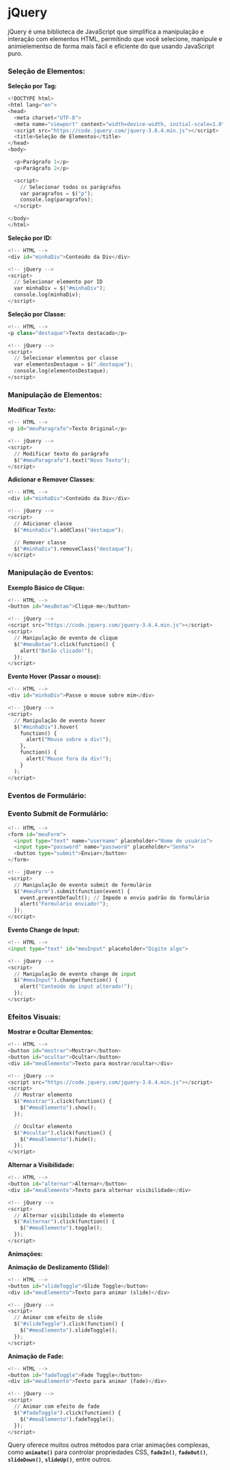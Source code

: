 # jQuery 

jQuery é uma biblioteca de JavaScript que simplifica a manipulação e interação com elementos HTML, permitindo que você selecione, manipule e animielementso de forma mais fácil e eficiente do que usando JavaScript puro.

### ****Seleção de Elementos:****

**Seleção por Tag:**

```python
<!DOCTYPE html>
<html lang="en">
<head>
  <meta charset="UTF-8">
  <meta name="viewport" content="width=device-width, initial-scale=1.0">
  <script src="https://code.jquery.com/jquery-3.6.4.min.js"></script>
  <title>Seleção de Elementos</title>
</head>
<body>

  <p>Parágrafo 1</p>
  <p>Parágrafo 2</p>

  <script>
    // Selecionar todos os parágrafos
    var paragrafos = $("p");
    console.log(paragrafos);
  </script>

</body>
</html>
```

**Seleção por ID:** 

```python
<!-- HTML -->
<div id="minhaDiv">Conteúdo da Div</div>

<!-- jQuery -->
<script>
  // Selecionar elemento por ID
  var minhaDiv = $("#minhaDiv");
  console.log(minhaDiv);
</script>
```

**Seleção por Classe:** 

```python
<!-- HTML -->
<p class="destaque">Texto destacado</p>

<!-- jQuery -->
<script>
  // Selecionar elementos por classe
  var elementosDestaque = $(".destaque");
  console.log(elementosDestaque);
</script>
```

### ****Manipulação de Elementos:****

**Modificar Texto:**

```python
<!-- HTML -->
<p id="meuParagrafo">Texto Original</p>

<!-- jQuery -->
<script>
  // Modificar texto do parágrafo
  $("#meuParagrafo").text("Novo Texto");
</script>
```

**Adicionar e Remover Classes:**

```python
<!-- HTML -->
<div id="minhaDiv">Conteúdo da Div</div>

<!-- jQuery -->
<script>
  // Adicionar classe
  $("#minhaDiv").addClass("destaque");

  // Remover classe
  $("#minhaDiv").removeClass("destaque");
</script>
```

### ****Manipulação de Eventos:****

**Exemplo Básico de Clique:**

```python
<!-- HTML -->
<button id="meuBotao">Clique-me</button>

<!-- jQuery -->
<script src="https://code.jquery.com/jquery-3.6.4.min.js"></script>
<script>
  // Manipulação de evento de clique
  $("#meuBotao").click(function() {
    alert("Botão clicado!");
  });
</script>
```

**Evento Hover (Passar o mouse):**

```python
<!-- HTML -->
<div id="minhaDiv">Passe o mouse sobre mim</div>

<!-- jQuery -->
<script>
  // Manipulação de evento hover
  $("#minhaDiv").hover(
    function() {
      alert("Mouse sobre a div!");
    },
    function() {
      alert("Mouse fora da div!");
    }
  );
</script>
```

### **Eventos de Formulário:**

### Evento Submit de Formulário:

```python
<!-- HTML -->
<form id="meuForm">
  <input type="text" name="username" placeholder="Nome de usuário">
  <input type="password" name="password" placeholder="Senha">
  <button type="submit">Enviar</button>
</form>

<!-- jQuery -->
<script>
  // Manipulação de evento submit de formulário
  $("#meuForm").submit(function(event) {
    event.preventDefault(); // Impede o envio padrão do formulário
    alert("Formulário enviado!");
  });
</script>
```

**Evento Change de Input:**

```python
<!-- HTML -->
<input type="text" id="meuInput" placeholder="Digite algo">

<!-- jQuery -->
<script>
  // Manipulação de evento change de input
  $("#meuInput").change(function() {
    alert("Conteúdo do input alterado!");
  });
</script>
```

### ****Efeitos Visuais:****

 **Mostrar e Ocultar Elementos:**

```python
<!-- HTML -->
<button id="mostrar">Mostrar</button>
<button id="ocultar">Ocultar</button>
<div id="meuElemento">Texto para mostrar/ocultar</div>

<!-- jQuery -->
<script src="https://code.jquery.com/jquery-3.6.4.min.js"></script>
<script>
  // Mostrar elemento
  $("#mostrar").click(function() {
    $("#meuElemento").show();
  });

  // Ocultar elemento
  $("#ocultar").click(function() {
    $("#meuElemento").hide();
  });
</script>
```

**Alternar a Visibilidade:** 

```python
<!-- HTML -->
<button id="alternar">Alternar</button>
<div id="meuElemento">Texto para alternar visibilidade</div>

<!-- jQuery -->
<script>
  // Alternar visibilidade do elemento
  $("#alternar").click(function() {
    $("#meuElemento").toggle();
  });
</script>
```

****Animações:****

**Animação de Deslizamento (Slide):**

```python
<!-- HTML -->
<button id="slideToggle">Slide Toggle</button>
<div id="meuElemento">Texto para animar (slide)</div>

<!-- jQuery -->
<script>
  // Animar com efeito de slide
  $("#slideToggle").click(function() {
    $("#meuElemento").slideToggle();
  });
</script>
```

**Animação de Fade:**

```python
<!-- HTML -->
<button id="fadeToggle">Fade Toggle</button>
<div id="meuElemento">Texto para animar (fade)</div>

<!-- jQuery -->
<script>
  // Animar com efeito de fade
  $("#fadeToggle").click(function() {
    $("#meuElemento").fadeToggle();
  });
</script>
```

Query oferece muitos outros métodos para criar animações complexas, como **`animate()`** para controlar propriedades CSS, **`fadeIn()`**, **`fadeOut()`**, **`slideDown()`**, **`slideUp()`**, entre outros.